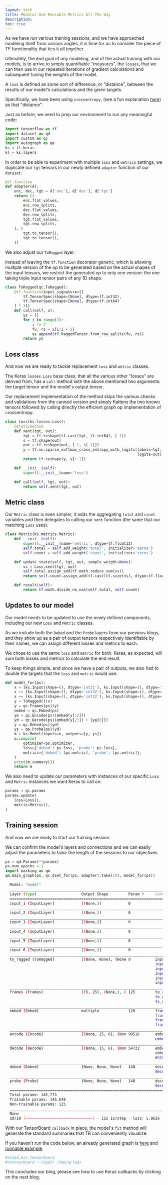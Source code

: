 ```yaml
---
layout: tech
title: Modular And Reusable Metrics All The Way
description: 
toc: true
---
```


As we have run various training sessions, and we have approached modeling itself from various angles, it is time for us to consider the piece of TF functionality that ties it all together.

Ultimately, the end goal of any modeling, and of the actual training with our models, is to arrive to simply quantifiable "measures", the `losses`, that we can then use in our repeated iterations of gradient calculations and subsequent tuning the weights of the model.

A `loss` is defined as some sort of difference, or "distance", between the results of our model's calculations and the given targets.

Specifically, we have been using `crossentropy`, (see a fun explanation [here](https://colah.github.io/posts/2015-09-Visual-Information/)) as that "distance".

Just as before, we need to prep our environment to run any meaningful code:

```python
import tensorflow as tf
import dataset as qd
import custom as qc
import autograph as qa
ks = tf.keras
kl = ks.layers
```

In order to be able to experiment with multiple `loss` and `metrics` settings, we duplicate our `tgt` tensors in our newly defined `adapter` function of our `dataset`.

```python
@tf.function
def adapter(d):
    enc, dec, tgt = d['enc'], d['dec'], d['tgt']
    return ((
        enc.flat_values,
        enc.row_splits,
        dec.flat_values,
        dec.row_splits,
        tgt.flat_values,
        tgt.row_splits,
    ), (
        tgt.to_tensor(),
        tgt.to_tensor(),
    ))
```

We also adjust our `ToRagged` layer.

Instead of leaving the `tf.function` decorator generic, which is allowing multiple version of the op to be generated based on the actual shapes of the input tensors, we restrict the generated op to only one version: the one taking triple input tensor pairs of any 1D shape.

```python
class ToRagged(qc.ToRagged):
    @tf.function(input_signature=[[
        tf.TensorSpec(shape=[None], dtype=tf.int32),
        tf.TensorSpec(shape=[None], dtype=tf.int64)
    ] * 3])
    def call(self, x):
        ys = []
        for i in range(3):
            i *= 2
            fv, rs = x[i:i + 2]
            ys.append(tf.RaggedTensor.from_row_splits(fv, rs))
        return ys
```

## Loss class

And now we are ready to tackle replacement `loss` and `metric` classes.

The Keras `losses.Loss` base class, that all the various other "losses" are derived from, has a `call` method with the above mentioned two arguments: the target tensor and the model's output tensor.

Our replacement implementation of the method skips the various checks and validations from the canned version and simply flattens the two known tensors followed by calling directly the efficient graph op implementation of crossentropy:

```python
class Loss(ks.losses.Loss):
    @staticmethod
    def xent(tgt, out):
        tgt = tf.reshape(tf.cast(tgt, tf.int64), [-1])
        s = tf.shape(out)
        out = tf.reshape(out, [-1, s[-1]])
        y = tf.nn.sparse_softmax_cross_entropy_with_logits(labels=tgt,
                                                           logits=out)
        return tf.reshape(y, s[:-1])

    def __init__(self):
        super().__init__(name='loss')

    def call(self, tgt, out):
        return self.xent(tgt, out)
```

## Metric class

Our `Metric` class is even simpler, it adds the aggregating `total` and `count` variables and then delegates to calling our `xent` function (the same that our matching `Loss` uses).

```python
class Metric(ks.metrics.Metric):
    def __init__(self):
        super().__init__(name='metric', dtype=tf.float32)
        self.total = self.add_weight('total', initializer='zeros')
        self.count = self.add_weight('count', initializer='zeros')

    def update_state(self, tgt, out, sample_weight=None):
        vs = Loss.xent(tgt, out)
        self.total.assign_add(tf.math.reduce_sum(vs))
        return self.count.assign_add(tf.cast(tf.size(vs), dtype=tf.float32))

    def result(self):
        return tf.math.divide_no_nan(self.total, self.count)
```

## Updates to our model

Our model needs to be updated to use the newly defined components, including our new `Loss` and `Metric` classes.

As we include both the `Debed` and the `Probe` layers from our previous blogs, and they show up as a pair of output tensors respectively identifiable by their names, we can assign different losses and metrics to each.

We chose to use the same `loss` and `metric` for both. Keras, as expected, will sum both losses and metrics to calculate the end result.

To keep things simple, and since we have a pair of outputs, we also had to double the targets that the `loss` and `metric` would use:

```python
def model_for(ps):
    x = [ks.Input(shape=(), dtype='int32'), ks.Input(shape=(), dtype='int64')]
    x += [ks.Input(shape=(), dtype='int32'), ks.Input(shape=(), dtype='int64')]
    x += [ks.Input(shape=(), dtype='int32'), ks.Input(shape=(), dtype='int64')]
    y = ToRagged()(x)
    y = qc.Frames(ps)(y)
    embed = qc.Embed(ps)
    ye = qc.Encode(ps)(embed(y[:2]))
    yd = qc.Decode(ps)(embed(y[2:]) + [ye[0]])
    y = qc.Debed(ps)(yd)
    ys = qa.Probe(ps)(yd)
    m = ks.Model(inputs=x, outputs=[y, ys])
    m.compile(
        optimizer=ps.optimizer,
        loss={'debed': ps.loss, 'probe': ps.loss},
        metrics={'debed': [ps.metric], 'probe': [ps.metric]},
    )
    print(m.summary())
    return m
```

We also need to update our parameters with instances of our specific `Loss` and `Metric` instances we want Keras to call on:

```python
params = qc.params
params.update(
    loss=Loss(),
    metric=Metric(),
)
```

## Training session

And now we are ready to start our training session.

We can confirm the model's layers and connections and we can easily adjust the parameters to tailor the length of the sessions to our objectives.

```python
ps = qd.Params(**params)
ps.num_epochs = 1
import masking as qm
qm.main_graph(ps, qc.dset_for(ps, adapter).take(10), model_for(ps))
```

  ```sh
    Model: "model"
    __________________________________________________________________________________________________
    Layer (type)                    Output Shape         Param #     Connected to
    ==================================================================================================
    input_1 (InputLayer)            [(None,)]            0
    __________________________________________________________________________________________________
    input_2 (InputLayer)            [(None,)]            0
    __________________________________________________________________________________________________
    input_3 (InputLayer)            [(None,)]            0
    __________________________________________________________________________________________________
    input_4 (InputLayer)            [(None,)]            0
    __________________________________________________________________________________________________
    input_5 (InputLayer)            [(None,)]            0
    __________________________________________________________________________________________________
    input_6 (InputLayer)            [(None,)]            0
    __________________________________________________________________________________________________
    to_ragged (ToRagged)            [(None, None), (None 0           input_1[0][0]
                                                                     input_2[0][0]
                                                                     input_3[0][0]
                                                                     input_4[0][0]
                                                                     input_5[0][0]
                                                                     input_6[0][0]
    __________________________________________________________________________________________________
    frames (Frames)                 [(5, 25), (None,), ( 125         to_ragged[0][0]
                                                                     to_ragged[0][1]
                                                                     to_ragged[0][2]
    __________________________________________________________________________________________________
    embed (Embed)                   multiple             120         frames[0][0]
                                                                     frames[0][1]
                                                                     frames[0][2]
                                                                     frames[0][3]
    __________________________________________________________________________________________________
    encode (Encode)                 [(None, 25, 6), (Non 90516       embed[0][0]
                                                                     embed[0][1]
    __________________________________________________________________________________________________
    decode (Decode)                 [(None, 15, 6), (Non 54732       embed[1][0]
                                                                     embed[1][1]
                                                                     encode[0][0]
    __________________________________________________________________________________________________
    debed (Debed)                   (None, None, None)   140         decode[0][0]
                                                                     decode[0][1]
    __________________________________________________________________________________________________
    probe (Probe)                   (None, None, None)   140         decode[0][0]
                                                                     decode[0][1]
    ==================================================================================================
    Total params: 145,773
    Trainable params: 145,648
    Non-trainable params: 125
    __________________________________________________________________________________________________
    None
    10/10 [==============================] - 11s 1s/step - loss: 5.8626 - debed_loss: 2.9345 - probe_loss: 2.9280 - probe_metric: 2.9239
  ```

With our TensorBoard `callback` in place, the model's `fit` method will generate the standard summaries that TB can conveniently visualize.

If you haven't run the code below, an already generated graph is [here](generated/images/tech/metrics.pdf) and [runnable example](https://github.com/quantapix/qnarre/blob/master/docs/advanced_tf/metrics.ipynb).

```python
#%load_ext tensorboard
#%tensorboard --logdir /tmp/q/logs
```

This concludes our blog, please see how to use Keras callbacks by clicking on the next blog.

